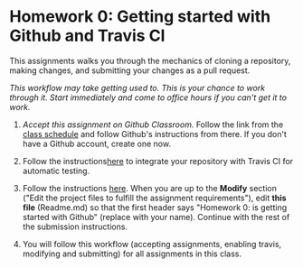 # Homework 0: Getting started with Github and Travis CI

This assignments walks you through the mechanics of cloning a repository, making changes, and submitting your changes as a pull request.

*This workflow may take getting used to. This is your chance to work through it. Start immediately and come to office hours if you can't get it to work.*

1. *Accept this assignment on Github Classroom.* Follow the link from the [class schedule](www.sci.brooklyn.cuny.edu/~levitan/data-structures/schedule.html) and follow Github's instructions from there. If you don't have a Github account, create one now.

2. Follow the instructions[here](https://github.com/cisc3410/docs/blob/master/travis.md) to integrate your repository with Travis CI for automatic testing.

2. Follow the instructions [here](https://github.com/cisc3410/docs/blob/master/submissions.md). When you are up to the __Modify__ section ("Edit the project files to fulfill the assignment requirements"), edit __this file__ (Readme.md) so that the first header says "Homework 0: <YOURNAME> is getting started with Github" (replace <YOURNAME> with your name). Continue with the rest of the submission instructions.

3. You will follow this workflow (accepting assignments, enabling travis, modifying and submitting) for all assignments in this class.
